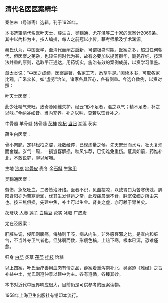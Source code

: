 ## 清代名医医案精华

秦伯未（号谦斋）选辑。刊于1928年。

本书选辑清代名医叶天士、薛生白、吴鞠通、尤在泾等二十家的医案计2069条。其中以內科为主，按人编排，每人之前冠以小传，藉考师承及学术渊源。

秦氏认为，中国医学，至清代而阐古启新，可谓极盛时期。医案之多，超过任何朝代，但医案之芜杂，也较任何时代为甚，故有必要加以提菁撷华，删羌存纯，按理法并重的原则，选取平正通达，用药切实，施治有效的案例成册，以资学习借鉴。

章太炎说：“中医之成绩，医案最著，名家工巧，悉萃乎是。”阅读本书，可取各家比观，广釆众长。如“虚劳”治法，诸家各具匠心，各有侧重。今选介数例，以资对照：

叶天士医案：

此少壮精气未旺，致奇脉刚维失护。经云“形不足者，温之以气；精不足者，补之以味。”今纳谷如昔。当内充养。补之以味，莫若以饮食补之。

牛骨髓 羊骨髓 猪骨髓 [茯神](https://www.gmzyjc.com/read/bc/bc05-0.0.2.0.0.md) [枸杞](https://www.gmzyjc.com/read/bc/bc17-0.4.8.0.0.md) [当归](https://www.gmzyjc.com/read/bc/bc17-0.3.3.0.0.md) 湖莲 茨实

薛生白医案：

骨小肉脆，定非松柏之姿，脉数经停，已现虚量之候。先天既弱而水亏，壮火复炽而金燥。岁气一周，一损豈容解损，秋风乍荐，已伤难免重伤。证具如前，药惟补北，不敢说梦，聊以解嘲。

生地 [沙参](https://www.gmzyjc.com/read/bc/bc17-0.4.1.0.0.md) [地骨皮](https://www.gmzyjc.com/read/bc/bc03-0.5.3.0.0.md) 麦冬 金[石斛](https://www.gmzyjc.com/read/bc/bc17-0.4.4.0.0.md) 生[鳖甲](https://www.gmzyjc.com/read/bc/bc17-0.4.15.0.0.md)

吴鞠通医案：

劳伤，急怒吐血，二者皆治肝络。医者不识，见血投凉，以致胃口为苦寒伤残，脾阳肾阳亦为苦寒滑润，伐其生发健运之常，此腹痛晨泄不食，脉沉弦细之所由来也。按三焦俱损，先建中焦，补土可以生金。肾关之虚，亦可赖于胃关矣。

[茯苓](https://www.gmzyjc.com/read/bc/bc05-0.0.1.0.0.md)块 [人参](https://www.gmzyjc.com/read/bc/bc17-0.1.1.0.0.md) [莲子](https://www.gmzyjc.com/read/bc/bc18-0.0.13.0.0.md) [白扁豆](https://www.gmzyjc.com/read/bc/bc17-0.1.7.0.0.md) 荧实 冰糖 广皮炭

尤在泾医案：

肝脏失调，侵阳则腹痛，侮肺则干咳，病从内生，非外感客邪之比，是宣内和脏气，不当外夺卫气者也。但脉弱而数，形瘦色槁，上热下寒，根本已漓，恐难痊愈。

归身 [白芍](https://www.gmzyjc.com/read/bc/bc17-0.3.4.0.0.md) 炙草 [茯苓](https://www.gmzyjc.com/read/bc/bc05-0.0.1.0.0.md) [桂枝](https://www.gmzyjc.com/read/bc/bc01-1.1.2.0.0.md) 饴糖

以上四案，叶氏治疗善用血肉有情之品，薛案着重泻南补北，吴案遵《难经》之旨补益中土，尤氏则遵仲景以建中为主。各有遵循，各臻其妙。

本书对近代中医界响应很大，目前仍是可供参考的医案读物。

1958年上海卫生出版社有铅印本流行。
